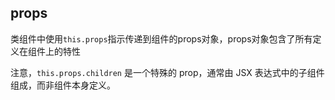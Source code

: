 
## props
类组件中使用`this.props`指示传递到组件的props对象，props对象包含了所有定义在组件上的特性

注意，`this.props.children` 是一个特殊的 prop，通常由 JSX 表达式中的子组件组成，而非组件本身定义。